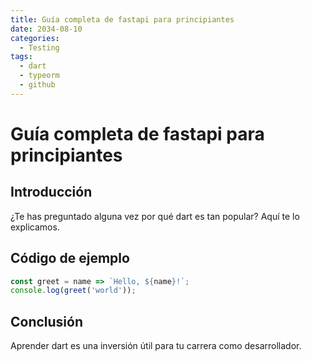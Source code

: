```yaml
---
title: Guía completa de fastapi para principiantes
date: 2034-08-10
categories:
  - Testing
tags:
  - dart
  - typeorm
  - github
---
```


# Guía completa de fastapi para principiantes

## Introducción

¿Te has preguntado alguna vez por qué dart es tan popular? Aquí te lo explicamos.

## Código de ejemplo

```javascript
const greet = name => `Hello, ${name}!`;
console.log(greet('world'));
```

## Conclusión

Aprender dart es una inversión útil para tu carrera como desarrollador.